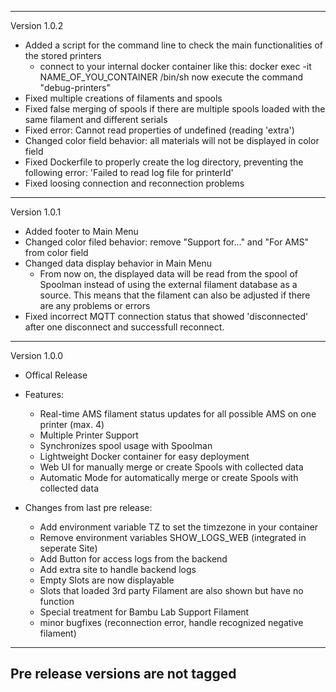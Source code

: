 -----------------------------------------------------------------------------------------------
Version 1.0.2
   - Added a script for the command line to check the main functionalities of the stored printers
      - connect to your internal docker container like this: docker exec -it NAME_OF_YOU_CONTAINER /bin/sh
        now execute the command "debug-printers"
   - Fixed multiple creations of filaments and spools
   - Fixed false merging of spools if there are multiple spools loaded with the same filament and different serials
   - Fixed error: Cannot read properties of undefined (reading 'extra')
   - Changed color field behavior: all materials will not be displayed in color field
   - Fixed Dockerfile to properly create the log directory, preventing the following error: 'Failed to read log file for printerId'
   - Fixed loosing connection and reconnection problems
-----------------------------------------------------------------------------------------------
Version 1.0.1
   - Added footer to Main Menu
   - Changed color filed behavior: remove "Support for..." and "For AMS" from color field
   - Changed data display behavior in Main Menu
      - From now on, the displayed data will be read from the spool of Spoolman instead of using the external filament database as a source.
        This means that the filament can also be adjusted if there are any problems or errors
   - Fixed incorrect MQTT connection status that showed 'disconnected' after one disconnect and successfull reconnect.
-----------------------------------------------------------------------------------------------
Version 1.0.0
   - Offical Release
   - Features:
      - Real-time AMS filament status updates for all possible AMS on one printer (max. 4)
      - Multiple Printer Support
      - Synchronizes spool usage with Spoolman
      - Lightweight Docker container for easy deployment
      - Web UI for manually merge or create Spools with collected data
      - Automatic Mode for automatically merge or create Spools with collected data

   - Changes from last pre release:
      - Add environment variable TZ to set the timzezone in your container
      - Remove environment variables SHOW_LOGS_WEB (integrated in seperate Site)
      - Add Button for access logs from the backend
      - Add extra site to handle backend logs
      - Empty Slots are now displayable
      - Slots that loaded 3rd party Filament are also shown but have no function
      - Special treatment for Bambu Lab Support Filament
      - minor bugfixes (reconnection error, handle recognized negative filament)
-----------------------------------------------------------------------------------------------
Pre release versions are not tagged
----------------------------------------------------------------------------
